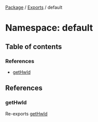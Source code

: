 [Package](../README.md) / [Exports](../modules.md) / default

# Namespace: default

## Table of contents

### References

- [getHwId](default.md#gethwid)

## References

### getHwId

Re-exports [getHwId](../modules.md#gethwid)
